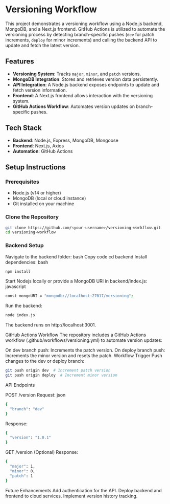 # Versioning Workflow

This project demonstrates a versioning workflow using a Node.js backend, MongoDB, and a Next.js frontend. GitHub Actions is utilized to automate the versioning process by detecting branch-specific pushes (`dev` for patch increments, `deploy` for minor increments) and calling the backend API to update and fetch the latest version.

## Features

- **Versioning System**: Tracks `major`, `minor`, and `patch` versions.
- **MongoDB Integration**: Stores and retrieves version data persistently.
- **API Integration**: A Node.js backend exposes endpoints to update and fetch version information.
- **Frontend**: A Next.js frontend allows interaction with the versioning system.
- **GitHub Actions Workflow**: Automates version updates on branch-specific pushes.

## Tech Stack

- **Backend**: Node.js, Express, MongoDB, Mongoose
- **Frontend**: Next.js, Axios
- **Automation**: GitHub Actions

## Setup Instructions

### Prerequisites

- Node.js (v14 or higher)
- MongoDB (local or cloud instance)
- Git installed on your machine

### Clone the Repository

```bash
git clone https://github.com/<your-username>/versioning-workflow.git
cd versioning-workflow

```
### Backend Setup
Navigate to the backend folder:
bash
Copy code
cd backend
Install dependencies:
bash
```bash
npm install
```
Start Nodejs locally or provide a MongoDB URI in backend/index.js:
javascript

```bash
const mongoURI = "mongodb://localhost:27017/versioning";
```
Run the backend:
```bash
node index.js
```
The backend runs on http://localhost:3001.

GitHub Actions Workflow
The repository includes a GitHub Actions workflow (.github/workflows/versioning.yml) to automate version updates:

On dev branch push: Increments the patch version.
On deploy branch push: Increments the minor version and resets the patch.
Workflow Trigger
Push changes to the dev or deploy branch:

```bash
git push origin dev  # Increment patch version
git push origin deploy  # Increment minor version
```
API Endpoints

POST /version
Request:
json
```bash
{
  "branch": "dev"
}

```
Response:
```bash
{
  "version": "1.0.1"
}
```
GET /version (Optional)
Response:
```bash
{
  "major": 1,
  "minor": 0,
  "patch": 1
}
```
Future Enhancements
Add authentication for the API.
Deploy backend and frontend to cloud services.
Implement version history tracking.





